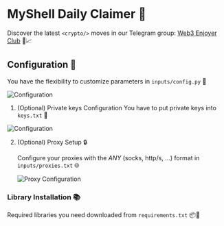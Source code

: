 # MyShell Daily Claimer 🔹

Discover the latest `<crypto/>` moves in our Telegram group: [Web3 Enjoyer Club](https://t.me/+tdC-PXRzhnczNDli) 🚀📈

## Configuration 📧

You have the flexibility to customize parameters in `inputs/config.py` 🧬

![Configuration](https://github.com/FlorianREGAZ/Python-Tls-Client/assets/58307006/30ba627b-0991-4551-8bae-a5222f14d134)

1. (Optional) Private keys Configuration 
You have to put private keys into `keys.txt` 🧬

![Configuration](https://github.com/MsLolita/QuestPassClaimer/assets/58307006/2a9c8ad2-145d-46b5-83e1-2b5d6fd8a05e)

2. (Optional) Proxy Setup 🔒

   Configure your proxies with the *ANY* (socks, http/s, ...) format in `inputs/proxies.txt` 🌐

   ![Proxy Configuration](https://github.com/MsLolita/VeloData/assets/58307006/a2c95484-52b6-497a-b89e-73b89d953d8c)

### Library Installation 📚

Required libraries you need downloaded from `requirements.txt` 📦📜

